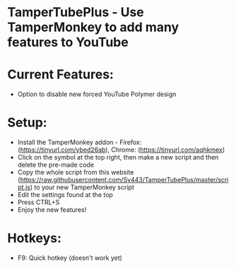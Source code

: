 # TamperTubePlus - Use TamperMonkey to add many features to YouTube

# Current Features:
  - Option to disable new forced YouTube Polymer design

# Setup:
  - Install the TamperMonkey addon - Firefox: (https://tinyurl.com/ybed26ab), Chrome: (https://tinyurl.com/aqhkmex)
  - Click on the symbol at the top right, then make a new script and then delete the pre-made code
  - Copy the whole script from this website (https://raw.githubusercontent.com/Sv443/TamperTubePlus/master/script.js) to your new TamperMonkey script
  - Edit the settings found at the top
  - Press CTRL+S
  - Enjoy the new features!


# Hotkeys:
  - F9: Quick hotkey (doesn't work yet)

